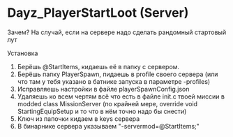 # Dayz_PlayerStartLoot (Server)

Зачем?
На случай, если на сервере надо сделать рандомный стартовый лут

Установка
1) Берёшь @StartItems, кидаешь её в папку с сервером. 
2) Берёшь папку PlayerSpawn, пидаешь в profile своего сервера (или что там у тебя указано в батнике запуска в параметре -profiles)
3) Исправляешь настройки в файле playerSpawnConfig.json
4) Удаляешь ко всем чертям всё что есть в файле init.c твоей миссии в modded class MissionServer (по крайней мере, override void StartingEquipSetup и то что в нём точно надо бы снести)
5) Ключ из папочки кидаем в keys сервера
6) В бинарнике сервера указываем "-servermod=@StartItems;"

